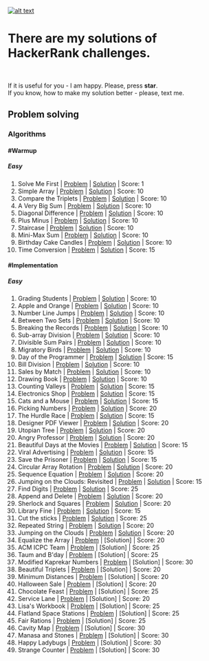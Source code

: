 [![alt text](https://i0.wp.com/gradsingames.com/wp-content/uploads/2016/05/856771_668224053197841_1943699009_o.png "Me on HackerRank")](https://www.hackerrank.com/jewel_vadim)


# There are my solutions of HackerRank challenges.
<br>

If it is useful for you - I am happy. Please, press **star**.
<br>
If you know, how to make my solution better - please, text me.


## Problem solving
### Algorithms
#### #Warmup
##### Easy
1. Solve Me First | [Problem](https://www.hackerrank.com/challenges/solve-me-first) | [Solution](https://github.com/jewelvadim/HackerRank/blob/master/Problem%20solving/Algorithms/%23Warmup/Easy/Solve%20Me%20First/README.md) | Score: 1
2. Simple Array | [Problem](https://www.hackerrank.com/challenges/simple-array-sum) | [Solution](https://github.com/jewelvadim/HackerRank/blob/master/Problem%20solving/Algorithms/%23Warmup/Easy/Simple%20Array/README.md) | Score: 10
3. Compare the Triplets | [Problem](https://www.hackerrank.com/challenges/compare-the-triplets) | [Solution](https://github.com/jewelvadim/HackerRank/blob/master/Problem%20solving/Algorithms/%23Warmup/Easy/Compare%20the%20Triplets/README.md) | Score: 10
4. A Very Big Sum | [Problem](https://www.hackerrank.com/challenges/a-very-big-sum) | [Solution](https://github.com/jewelvadim/HackerRank/blob/master/Problem%20solving/Algorithms/%23Warmup/Easy/A%20Very%20Big%20Sum/README.md) | Score: 10
5. Diagonal Difference | [Problem](https://www.hackerrank.com/challenges/diagonal-difference) | [Solution](https://github.com/jewelvadim/HackerRank/blob/master/Problem%20solving/Algorithms/%23Warmup/Easy/Diagonal%20Difference/README.md) | Score: 10
6. Plus Minus | [Problem](https://www.hackerrank.com/challenges/plus-minus) | [Solution](https://github.com/jewelvadim/HackerRank/blob/master/Problem%20solving/Algorithms/%23Warmup/Easy/Plus%20Minus/README.md) | Score: 10
7. Staircase | [Problem](https://www.hackerrank.com/challenges/staircase) | [Solution](https://github.com/jewelvadim/HackerRank/blob/master/Problem%20solving/Algorithms/%23Warmup/Easy/Staircase/README.md) | Score: 10
8. Mini-Max Sum | [Problem](https://www.hackerrank.com/challenges/mini-max-sum) | [Solution](https://github.com/jewelvadim/HackerRank/blob/master/Problem%20solving/Algorithms/%23Warmup/Easy/Mini-Max%20Sum/README.md) | Score: 10
9. Birthday Cake Candles | [Problem](https://www.hackerrank.com/challenges/birthday-cake-candles) | [Solution](https://github.com/jewelvadim/HackerRank/blob/master/Problem%20solving/Algorithms/%23Warmup/Easy/Birthday%20Cake%20Candles/README.md) | Score: 10
10. Time Conversion | [Problem](https://www.hackerrank.com/challenges/time-conversion) | [Solution](https://github.com/jewelvadim/HackerRank/blob/master/Problem%20solving/Algorithms/%23Warmup/Easy/Time%20Conversion/README.md) | Score: 15

#### #Implementation
##### Easy
1. Grading Students | [Problem](https://www.hackerrank.com/challenges/grading) | [Solution](https://github.com/jewelvadim/HackerRank/blob/master/Problem%20solving/Algorithms/%23Implementation/Easy/Grading%20Students/README.md) | Score: 10
2. Apple and Orange | [Problem](https://www.hackerrank.com/challenges/apple-and-orange) | [Solution](https://github.com/jewelvadim/HackerRank/blob/master/Problem%20solving/Algorithms/%23Implementation/Easy/Apple%20and%20Orange/README.md) | Score: 10
3. Number Line Jumps | [Problem](https://www.hackerrank.com/challenges/kangaroo) | [Solution](https://github.com/jewelvadim/HackerRank/blob/master/Problem%20solving/Algorithms/%23Implementation/Easy/Number%20Line%20Jumps/README.md) | Score: 10
4. Between Two Sets | [Problem](https://www.hackerrank.com/challenges/between-two-sets) | [Solution](https://github.com/jewelvadim/HackerRank/blob/master/Problem%20solving/Algorithms/%23Implementation/Easy/Between%20Two%20Sets/README.md) | Score: 10
5. Breaking the Records | [Problem](https://www.hackerrank.com/challenges/breaking-best-and-worst-records) | [Solution](https://github.com/jewelvadim/HackerRank/blob/master/Problem%20solving/Algorithms/%23Implementation/Easy/Breaking%20the%20Records/README.md) | Score: 10
6. Sub-array Division | [Problem](https://www.hackerrank.com/challenges/the-birthday-bar) | [Solution](https://github.com/jewelvadim/HackerRank/tree/master/Problem%20solving/Algorithms/%23Implementation/Easy/Sub-array%20Division) | Score: 10
7. Divisible Sum Pairs | [Problem](https://www.hackerrank.com/challenges/divisible-sum-pairs) | [Solution](https://github.com/jewelvadim/HackerRank/blob/master/Problem%20solving/Algorithms/%23Implementation/Easy/Divisible%20Sum%20Pairs/README.md) | Score: 10
8. Migratory Birds | [Problem](https://www.hackerrank.com/challenges/migratory-birds) | [Solution](https://github.com/jewelvadim/HackerRank/blob/master/Problem%20solving/Algorithms/%23Implementation/Easy/Migratory%20Birds/README.md) | Score: 10
9. Day of the Programmer | [Problem](https://www.hackerrank.com/challenges/day-of-the-programmer) | [Solution](https://github.com/jewelvadim/HackerRank/blob/master/Problem%20solving/Algorithms/%23Implementation/Easy/Day%20of%20the%20Programmer/README.md) | Score: 15
10. Bill Division | [Problem](https://www.hackerrank.com/challenges/bon-appetit) | [Solution](https://github.com/jewelvadim/HackerRank/blob/master/Problem%20solving/Algorithms/%23Implementation/Easy/Bill%20Division/README.md) | Score: 10
11. Sales by Match | [Problem](https://www.hackerrank.com/challenges/sock-merchant) | [Solution](https://github.com/jewelvadim/HackerRank/blob/master/Problem%20solving/Algorithms/%23Implementation/Easy/Sales%20by%20Match/README.md) | Score: 10
12. Drawing Book | [Problem](https://www.hackerrank.com/challenges/drawing-book) | [Solution](https://github.com/jewelvadim/HackerRank/blob/master/Problem%20solving/Algorithms/%23Implementation/Easy/Drawing%20Book/README.md) | Score: 10
13. Counting Valleys | [Problem](https://www.hackerrank.com/challenges/counting-valleys) | [Solution](https://github.com/jewelvadim/HackerRank/blob/master/Problem%20solving/Algorithms/%23Implementation/Easy/Counting%20Valleys/README.md) | Score: 15
14. Electronics Shop | [Problem](https://www.hackerrank.com/challenges/electronics-shop) | [Solution](https://github.com/jewelvadim/HackerRank/blob/master/Problem%20solving/Algorithms/%23Implementation/Easy/Electronics%20Shop/README.md) | Score: 15
15. Cats and a Mouse | [Problem](https://www.hackerrank.com/challenges/cats-and-a-mouse) | [Solution](https://github.com/jewelvadim/HackerRank/blob/master/Problem%20solving/Algorithms/%23Implementation/Easy/Cats%20and%20a%20Mouse/README.md) | Score: 15
16. Picking Numbers | [Problem](https://www.hackerrank.com/challenges/picking-numbers) | [Solution](https://github.com/jewelvadim/HackerRank/blob/master/Problem%20solving/Algorithms/%23Implementation/Easy/Picking%20Numbers/README.md) | Score: 20
17. The Hurdle Race | [Problem](https://www.hackerrank.com/challenges/the-hurdle-race) | [Solution](https://github.com/jewelvadim/HackerRank/blob/master/Problem%20solving/Algorithms/%23Implementation/Easy/The%20Hurdle%20Race/README.md) | Score: 15
18. Designer PDF Viewer | [Problem](https://www.hackerrank.com/challenges/designer-pdf-viewer) | [Solution](https://github.com/jewelvadim/HackerRank/blob/master/Problem%20solving/Algorithms/%23Implementation/Easy/Designer%20PDF%20Viewer/README.md) | Score: 20
19. Utopian Tree | [Problem](https://www.hackerrank.com/challenges/utopian-tree) | [Solution](https://github.com/jewelvadim/HackerRank/blob/master/Problem%20solving/Algorithms/%23Implementation/Easy/Utopian%20Tree/README.md) | Score: 20
20. Angry Professor | [Problem](https://www.hackerrank.com/challenges/angry-professor) | [Solution](https://github.com/jewelvadim/HackerRank/blob/master/Problem%20solving/Algorithms/%23Implementation/Easy/Angry%20Professor/README.md) | Score: 20
21. Beautiful Days at the Movies | [Problem](https://www.hackerrank.com/challenges/beautiful-days-at-the-movies) | [Solution](https://github.com/jewelvadim/HackerRank/blob/master/Problem%20solving/Algorithms/%23Implementation/Easy/Beautiful%20Days%20at%20the%20Movies/README.md) | Score: 15
22. Viral Advertising | [Problem](https://www.hackerrank.com/challenges/strange-advertising) | [Solution](https://github.com/jewelvadim/HackerRank/blob/master/Problem%20solving/Algorithms/%23Implementation/Easy/Viral%20Advertising/README.md) | Score: 15
23. Save the Prisoner | [Problem](https://www.hackerrank.com/challenges/save-the-prisoner) | [Solution](https://github.com/jewelvadim/HackerRank/blob/master/Problem%20solving/Algorithms/%23Implementation/Easy/Save%20the%20Prisoner/README.md) | Score: 15
24. Circular Array Rotation | [Problem](https://www.hackerrank.com/challenges/circular-array-rotation) | [Solution](https://github.com/jewelvadim/HackerRank/blob/master/Problem%20solving/Algorithms/%23Implementation/Easy/Circular%20Array%20Rotation/README.md) | Score: 20
25. Sequence Equation | [Problem](https://www.hackerrank.com/challenges/permutation-equation) | [Solution](https://github.com/jewelvadim/HackerRank/blob/master/Problem%20solving/Algorithms/%23Implementation/Easy/Sequence%20Equation/README.md) | Score: 20
26. Jumping on the Clouds: Revisited | [Problem](https://www.hackerrank.com/challenges/jumping-on-the-clouds-revisited) | [Solution](https://github.com/jewelvadim/HackerRank/blob/master/Problem%20solving/Algorithms/%23Implementation/Easy/Jumping%20on%20the%20Clouds:%20Revisited/README.md) | Score: 15
27. Find Digits | [Problem](https://www.hackerrank.com/challenges/find-digits) | [Solution](https://github.com/jewelvadim/HackerRank/blob/master/Problem%20solving/Algorithms/%23Implementation/Easy/Find%20Digits/README.md) | Score: 25
28. Append and Delete | [Problem](https://www.hackerrank.com/challenges/append-and-delete) | [Solution](https://github.com/jewelvadim/HackerRank/blob/master/Problem%20solving/Algorithms/%23Implementation/Easy/Append%20and%20Delete/README.md) | Score: 20
29. Sherlock and Squares | [Problem](https://www.hackerrank.com/challenges/sherlock-and-squares) | [Solution](https://github.com/jewelvadim/HackerRank/blob/master/Problem%20solving/Algorithms/%23Implementation/Easy/Sherlock%20and%20Squares/README.md) | Score: 20
30. Library Fine | [Problem](https://www.hackerrank.com/challenges/library-fine) | [Solution](https://github.com/jewelvadim/HackerRank/blob/master/Problem%20solving/Algorithms/%23Implementation/Easy/Library%20Fine/README.md) | Score: 15
31. Cut the sticks | [Problem](https://www.hackerrank.com/challenges/cut-the-sticks) | [Solution](https://github.com/jewelvadim/HackerRank/blob/master/Problem%20solving/Algorithms/%23Implementation/Easy/Cut%20the%20sticks/README.md) | Score: 25
32. Repeated String | [Problem](https://www.hackerrank.com/challenges/repeated-string) | [Solution](https://github.com/jewelvadim/HackerRank/blob/master/Problem%20solving/Algorithms/%23Implementation/Easy/Repeated%20String/README.md) | Score: 20
33. Jumping on the Clouds | [Problem](https://www.hackerrank.com/challenges/jumping-on-the-clouds) | [Solution](https://github.com/jewelvadim/HackerRank/blob/master/Problem%20solving/Algorithms/%23Implementation/Easy/Jumping%20on%20the%20Clouds/README.md) | Score: 20
34. Equalize the Array | [Problem](https://www.hackerrank.com/challenges/equality-in-a-array) | [Solution] | Score: 20
35. ACM ICPC Team | [Problem](https://www.hackerrank.com/challenges/acm-icpc-team) | [Solution] | Score: 25
36. Taum and B'day | [Problem](https://www.hackerrank.com/challenges/taum-and-bday) | [Solution] | Score: 25
37. Modified Kaprekar Numbers | [Problem](https://www.hackerrank.com/challenges/kaprekar-numbers) | [Solution] | Score: 30
38. Beautiful Triplets | [Problem](https://www.hackerrank.com/challenges/beautiful-triplets) | [Solution] | Score: 20
39. Minimum Distances | [Problem](https://www.hackerrank.com/challenges/minimum-distances) | [Solution] | Score: 20
40. Halloween Sale | [Problem](https://www.hackerrank.com/challenges/halloween-sale) | [Solution] | Score: 20
41. Chocolate Feast | [Problem](https://www.hackerrank.com/challenges/chocolate-feast) | [Solution] | Score: 25
42. Service Lane | [Problem](https://www.hackerrank.com/challenges/service-lane) | [Solution] | Score: 20
43. Lisa's Workbook | [Problem](https://www.hackerrank.com/challenges/lisa-workbook) | [Solution] | Score: 25
44. Flatland Space Stations | [Problem](https://www.hackerrank.com/challenges/flatland-space-stations) | [Solution] | Score: 25
45. Fair Rations | [Problem](https://www.hackerrank.com/challenges/fair-rations) | [Solution] | Score: 25
46. Cavity Map | [Problem](https://www.hackerrank.com/challenges/cavity-map) | [Solution] | Score: 30
47. Manasa and Stones | [Problem](https://www.hackerrank.com/challenges/manasa-and-stones) | [Solution] | Score: 30
48. Happy Ladybugs | [Problem](https://www.hackerrank.com/challenges/happy-ladybugs) | [Solution] | Score: 30
49. Strange Counter | [Problem](https://www.hackerrank.com/challenges/strange-code) | [Solution] | Score: 30
